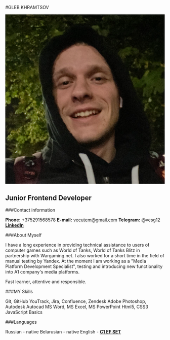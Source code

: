 #GLEB KHRAMTSOV

![myphoto](myphoto.png "my photo")

## Junior Frontend Developer

###Contact information

**Phone:** +375291568578
**E-mail:** vecutem@gmail.com
**Telegram:** @vesg12
[**LinkedIn**](https://www.linkedin.com/in/gleb-khramtsov-95b794238/)

###About Myself

I have a long experience in providing technical assistance to users of computer games such as World of Tanks, World of Tanks Blitz in partnership with Wargaming.net. I also worked for a short time in the field of manual testing by Yandex. At the moment I am working as a "Media Platform Development Specialist", testing and introducing new functionality into A1 company's media platforms.

Fast learner, attentive and responsible.

###MY Skills

Git, GitHub
YouTrack, Jira, Confluence, Zendesk
Adobe Photoshop, Autodesk Autocad
MS Word, MS Excel, MS PowerPoint
Html5, CSS3
JavaScript Basics

###Languages

Russian - native
Belarusian - native
English - [**C1 EF SET**](https://www.efset.org/cert/oFYArN)